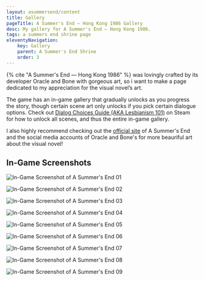 ```yaml
---
layout: asummersend/content
title: Gallery
pageTitle: A Summer's End — Hong Kong 1986 Gallery
desc: My gallery for A Summer's End — Hong Kong 1986.
tags: a summers end shrine page
eleventyNavigation:
    key: Gallery
    parent: A Summer's End Shrine
    order: 3
---
```


{% cite "A Summer's End — Hong Kong 1986" %} was lovingly crafted by its developer Oracle and Bone with gorgeous art, so i want to make a page dedicated to my appreciation for the visual novel’s art.

The game has an in-game gallery that gradually unlocks as you progress the story, though certain scene art only unlocks if you pick certain dialogue options. Check out [Dialog Choices Guide (AKA Lesbianism 101)](https://steamcommunity.com/sharedfiles/filedetails/?id=2072736837) on Steam for how to unlock all scenes, and thus the entire in-game gallery.

I also highly recommend checking out the [official site](https://www.asummersend.com/) of A Summer's End and the social media accounts of Oracle and Bone's for more beauriful art about the visual novel!

## In-Game Screenshots

![In-Game Screenshot of A Summer's End 01](/assets/shrines/asummersend/screenshots/ASE-Screenshot-01.png)

![In-Game Screenshot of A Summer's End 02](/assets/shrines/asummersend/screenshots/ASE-Screenshot-02.png)

![In-Game Screenshot of A Summer's End 03](/assets/shrines/asummersend/screenshots/ASE-Screenshot-03.png)

![In-Game Screenshot of A Summer's End 04](/assets/shrines/asummersend/screenshots/ASE-Screenshot-04.png)

![In-Game Screenshot of A Summer's End 05](/assets/shrines/asummersend/screenshots/ASE-Screenshot-05.png)

![In-Game Screenshot of A Summer's End 06](/assets/shrines/asummersend/screenshots/ASE-Screenshot-06.png)

![In-Game Screenshot of A Summer's End 07](/assets/shrines/asummersend/screenshots/ASE-Screenshot-07.png)

![In-Game Screenshot of A Summer's End 08](/assets/shrines/asummersend/screenshots/ASE-Screenshot-08.png)

![In-Game Screenshot of A Summer's End 09](/assets/shrines/asummersend/screenshots/ASE-Screenshot-09.png)